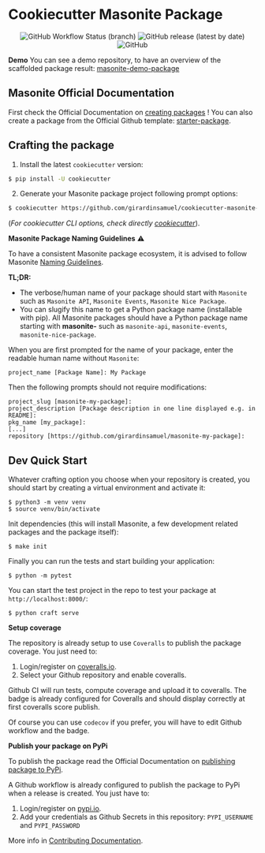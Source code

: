 # Cookiecutter Masonite Package

<p align="center">
  <img alt="GitHub Workflow Status (branch)" src="https://img.shields.io/github/workflow/status/girardinsamuel/cookiecutter-masonite-package/Test%20Application/master">
  <img alt="GitHub release (latest by date)" src="https://img.shields.io/github/v/release/girardinsamuel/cookiecutter-masonite-package">
  <img alt="GitHub" src="https://img.shields.io/github/license/girardinsamuel/cookiecutter-masonite-package">
</p>

**Demo**
You can see a demo repository, to have an overview of the scaffolded package result:
[masonite-demo-package](https://github.com/girardinsamuel/masonite-demo-package)

## Masonite Official Documentation

First check the Official Documentation on [creating packages](https://docs.masoniteproject.com/advanced/creating-packages) !
You can also create a package from the Official Github template: [starter-package](https://github.com/MasoniteFramework/starter-package).

## Crafting the package

1. Install the latest `cookiecutter` version:

```bash
$ pip install -U cookiecutter
```

2. Generate your Masonite package project following prompt options:

```bash
$ cookiecutter https://github.com/girardinsamuel/cookiecutter-masonite-package.git
```

(_For cookiecutter CLI options, check directly [cookiecutter](https://github.com/cookiecutter/cookiecutter)_).

**Masonite Package Naming Guidelines** ⚠️

To have a consistent Masonite package ecosystem, it is advised to follow Masonite [Naming Guidelines](https://github.com/MasoniteFramework/starter-package).

**TL;DR:**

- The verbose/human name of your package should start with `Masonite` such as `Masonite API`, `Masonite Events`, `Masonite Nice Package`.
- You can slugify this name to get a Python package name (installable with pip). All Masonite packages should have a
  Python package name starting with **masonite-** such as `masonite-api`, `masonite-events`, `masonite-nice-package`.

When you are first prompted for the name of your package, enter the readable human name without `Masonite`:

```
project_name [Package Name]: My Package
```

Then the following prompts should not require modifications:

```
project_slug [masonite-my-package]:
project_description [Package description in one line displayed e.g. in README]:
pkg_name [my_package]:
[...]
repository [https://github.com/girardinsamuel/masonite-my-package]:
```

## Dev Quick Start

Whatever crafting option you choose when your repository is created, you should start by creating a virtual environment and activate it:

```
$ python3 -m venv venv
$ source venv/bin/activate
```

Init dependencies (this will install Masonite, a few development related packages and the package itself):

```
$ make init
```

Finally you can run the tests and start building your application:

```
$ python -m pytest
```

You can start the test project in the repo to test your package at `http://localhost:8000/`:

```
$ python craft serve
```

**Setup coverage**

The repository is already setup to use `Coveralls` to publish the package coverage. You just need to:

1. Login/register on [coveralls.io](https://coveralls.io/).
2. Select your Github repository and enable coveralls.

Github CI will run tests, compute coverage and upload it to coveralls. The badge is already configured for
Coveralls and should display correctly at first coveralls score publish.

Of course you can use `codecov` if you prefer, you will have to edit Github workflow and the badge.

**Publish your package on PyPi**

To publish the package read the Official Documentation on [publishing package to PyPi](https://docs.masoniteproject.com/advanced/creating-packages#uploading-to-pypi).

A Github workflow is already configured to publish the package to PyPi when
a release is created. You just have to:

1. Login/register on [pypi.io](https://pypi.io/).
2. Add your credentials as Github Secrets in this repository: `PYPI_USERNAME` and `PYPI_PASSWORD`

More info in [Contributing Documentation](CONTRIBUTING.md).
